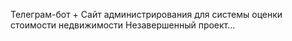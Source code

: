 Телеграм-бот + Сайт администрирования для системы оценки стоимости недвижимости
Незавершенный проект...
